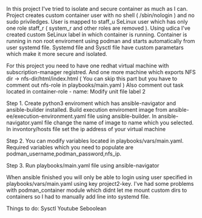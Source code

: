 In this project I've tried to isolate and secure container as much as I can.
Project creates custom container user with no shell ( /sbin/nologin ) and no sudo priviledges.
User is mapped to staff_u SeLinux user which has only one role staff_r ( system_r and other roles are removed ).
Using udica I've created custom SeLinux label in which container is running.
Container is running in non root enviroment using podman and starts automatically from user systemd file.
Systemd file and Sysctl file have custom parametars which make it more secure and isolated.



For this project you need to have one redhat virtual machine with subscription-manager registred.
And one more machine which exports NFS dir -> nfs-dir/html/index.html ( You can skip this part but you have to comment out nfs-role in playbooks/main.yaml )
Also comment out task located in container-role - name: Modify unit file label 2 



Step 1.
Create python3 enviroment which has ansible-navigator and ansible-builder installed.
Build execution enviroment image from ansible-ee/execution-environment.yaml file using ansible-builder.
In ansible-navigator.yaml file change the name of image to name which you selected.
In invontory/hosts file set the ip address of your virtual machine


Step 2.
You can modify variables located in playbooks/vars/main.yaml.
Required variables which you need to populate are podman_username,podman_password,nfs_ip.


Step 3.
Run playbooks/main.yaml file using ansible-navigator



When ansible finished you will only be able to login using user specified in playbooks/vars/main.yaml using key project2-key.
I've had some problems with podman_container module which didnt let me mount custom dirs to containers so I had to manually add line into systemd file.



Things to do:
Sysctl
Youtube
Seboolean
